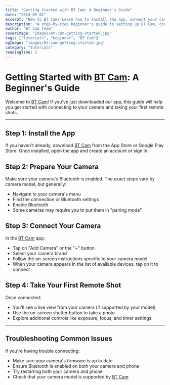```yaml
---
title: "Getting Started with BT Cam: A Beginner's Guide"
date: "2024-05-02"
excerpt: "New to BT Cam? Learn how to install the app, connect your camera, and take your first remote shot in just a few easy steps."
description: "A step-by-step beginner's guide to setting up BT Cam, connecting your camera via Bluetooth, and capturing your first remote photo. Perfect for new users looking for a quick start."
author: "BT Cam Team"
coverImage: "images/bt-cam-getting-started.jpg"
tags: ["tutorials", "beginner", "BT Cam"]
ogImage: "images/bt-cam-getting-started.jpg"
category: "Tutorials"
readingTime: 5
---
```


# Getting Started with [BT Cam](https://www.btcam.app): A Beginner's Guide

Welcome to [BT Cam](https://www.btcam.app)! If you've just downloaded our app, this guide will help you get started with connecting to your camera and taking your first remote shots.

---

## Step 1: Install the App

If you haven't already, download [BT Cam](https://www.btcam.app) from the App Store or Google Play Store. Once installed, open the app and create an account or sign in.

## Step 2: Prepare Your Camera

Make sure your camera's Bluetooth is enabled. The exact steps vary by camera model, but generally:

- Navigate to your camera's menu
- Find the connection or Bluetooth settings
- Enable Bluetooth
- Some cameras may require you to put them in "pairing mode"

## Step 3: Connect Your Camera

In the [BT Cam](https://www.btcam.app) app:

- Tap on "Add Camera" or the "+" button
- Select your camera brand
- Follow the on-screen instructions specific to your camera model
- When your camera appears in the list of available devices, tap on it to connect

## Step 4: Take Your First Remote Shot

Once connected:

- You'll see a live view from your camera (if supported by your model)
- Use the on-screen shutter button to take a photo
- Explore additional controls like exposure, focus, and timer settings

---

## Troubleshooting Common Issues

If you're having trouble connecting:

- Make sure your camera's firmware is up to date
- Ensure Bluetooth is enabled on both your camera and phone
- Try restarting both your camera and phone
- Check that your camera model is supported by [BT Cam](https://www.btcam.app)
